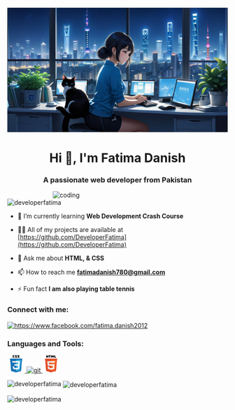 ![logo](https://github.com/DeveloperFatima/DeveloperFatima/blob/main/banners.jpeg?raw=true)
<h1 align="center">Hi 👋, I'm Fatima Danish</h1>
<h3 align="center">A passionate web developer from Pakistan</h3>
<img align="right" alt="coding" width="400px" src="https://user-images.githubusercontent.com/55389276/140866485-8fb1c876-9a8f-4d6a-98dc-08c4981eaf70.gif"></img>
<p align="left"> <img src="https://komarev.com/ghpvc/?username=developerfatima&label=Profile%20views&color=0e75b6&style=flat" alt="developerfatima" /> </p>

- 🌱 I’m currently learning **Web Development Crash Course**

- 👨‍💻 All of my projects are available at [https://github.com/DeveloperFatima](https://github.com/DeveloperFatima)

- 💬 Ask me about **HTML, & CSS**

- 📫 How to reach me **fatimadanish780@gmail.com**

- ⚡ Fun fact **I am also playing table tennis**

<h3 align="left">Connect with me:</h3>
<p align="left">
<a href="https://fb.com/https://www.facebook.com/fatima.danish2012" target="blank"><img align="center" src="https://raw.githubusercontent.com/rahuldkjain/github-profile-readme-generator/master/src/images/icons/Social/facebook.svg" alt="https://www.facebook.com/fatima.danish2012" height="30" width="40" /></a>
</p>

<h3 align="left">Languages and Tools:</h3>
<p align="left"> <a href="https://www.w3schools.com/css/" target="_blank" rel="noreferrer"> <img src="https://raw.githubusercontent.com/devicons/devicon/master/icons/css3/css3-original-wordmark.svg" alt="css3" width="40" height="40"/> </a> <a href="https://git-scm.com/" target="_blank" rel="noreferrer"> <img src="https://www.vectorlogo.zone/logos/git-scm/git-scm-icon.svg" alt="git" width="40" height="40"/> </a> <a href="https://www.w3.org/html/" target="_blank" rel="noreferrer"> <img src="https://raw.githubusercontent.com/devicons/devicon/master/icons/html5/html5-original-wordmark.svg" alt="html5" width="40" height="40"/> </a> </p>

<p><img align="left" src="https://github-readme-stats.vercel.app/api/top-langs?username=developerfatima&show_icons=true&locale=en&layout=compact" alt="developerfatima" /></p>

<p>&nbsp;<img align="center" src="https://github-readme-stats.vercel.app/api?username=developerfatima&show_icons=true&locale=en" alt="developerfatima" /></p>

<p><img align="center" src="https://github-readme-streak-stats.herokuapp.com/?user=developerfatima&" alt="developerfatima" /></p>
